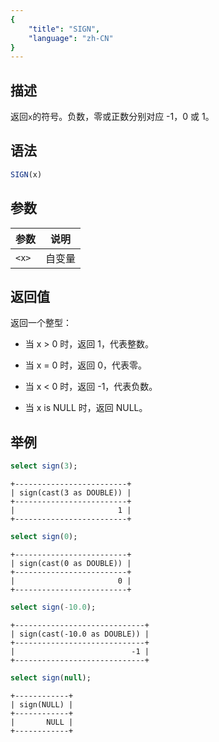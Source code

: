 ```yaml
---
{
    "title": "SIGN",
    "language": "zh-CN"
}
---
```


## 描述

返回`x`的符号。负数，零或正数分别对应 -1，0 或 1。

## 语法

```sql
SIGN(x)
```

## 参数

| 参数 | 说明 |
| -- | -- |
| `<x>` | 自变量 |

## 返回值

返回一个整型：

- 当 x > 0 时，返回 1，代表整数。

- 当 x = 0 时，返回 0，代表零。

- 当 x < 0 时，返回 -1，代表负数。

- 当 x is NULL 时，返回 NULL。

## 举例

```sql
select sign(3);
```

```text
+-------------------------+
| sign(cast(3 as DOUBLE)) |
+-------------------------+
|                       1 |
+-------------------------+
```

```sql
select sign(0);
```

```text
+-------------------------+
| sign(cast(0 as DOUBLE)) |
+-------------------------+
|                       0 |
+-------------------------+
```

```sql
select sign(-10.0);
```

```text
+-----------------------------+
| sign(cast(-10.0 as DOUBLE)) |
+-----------------------------+
|                          -1 |
+-----------------------------+
```

```sql
select sign(null);
```

```text
+------------+
| sign(NULL) |
+------------+
|       NULL |
+------------+
```